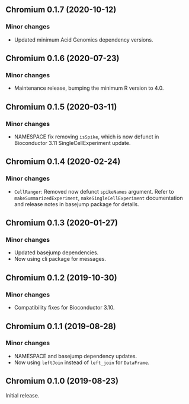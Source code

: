 ## Chromium 0.1.7 (2020-10-12)

### Minor changes

- Updated minimum Acid Genomics dependency versions.

## Chromium 0.1.6 (2020-07-23)

### Minor changes

- Maintenance release, bumping the minimum R version to 4.0.

## Chromium 0.1.5 (2020-03-11)

### Minor changes

- NAMESPACE fix removing `isSpike`, which is now defunct in Bioconductor 3.11
  SingleCellExperiment update.

## Chromium 0.1.4 (2020-02-24)

### Minor changes

- `CellRanger`: Removed now defunct `spikeNames` argument. Refer to
  `makeSummarizedExperiment`, `makeSingleCellExperiment` documentation and
  release notes in basejump package for details.

## Chromium 0.1.3 (2020-01-27)

### Minor changes

- Updated basejump dependencies.
- Now using cli package for messages.

## Chromium 0.1.2 (2019-10-30)

### Minor changes

- Compatibility fixes for Bioconductor 3.10.

## Chromium 0.1.1 (2019-08-28)

### Minor changes

- NAMESPACE and basejump dependency updates.
- Now using `leftJoin` instead of `left_join` for `DataFrame`.

## Chromium 0.1.0 (2019-08-23)

Initial release.
